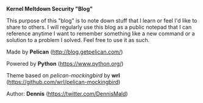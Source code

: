 **Kernel Meltdown Security "Blog"**

This purpose of this "blog" is to note down stuff that I learn or feel I'd like to share to others. I will regularly use this blog as a public notepad that I can reference anytime I want to remember something like a new command or a solution to a problem I solved. Feel free to use it as such.

Made by **Pelican** (http://blog.getpelican.com/)

Powered by **Python** (https://www.python.org/)

Theme based on *pelican-mockingbird* by **wrl** (https://github.com/wrl/pelican-mockingbird) 

Author: **Dennis** (https://twitter.com/DennisMald)
